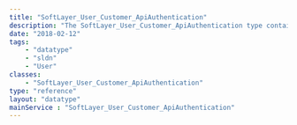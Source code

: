 ```yaml
---
title: "SoftLayer_User_Customer_ApiAuthentication"
description: "The SoftLayer_User_Customer_ApiAuthentication type contains user's authentication key(s). "
date: "2018-02-12"
tags:
    - "datatype"
    - "sldn"
    - "User"
classes:
    - "SoftLayer_User_Customer_ApiAuthentication"
type: "reference"
layout: "datatype"
mainService : "SoftLayer_User_Customer_ApiAuthentication"
---
```

